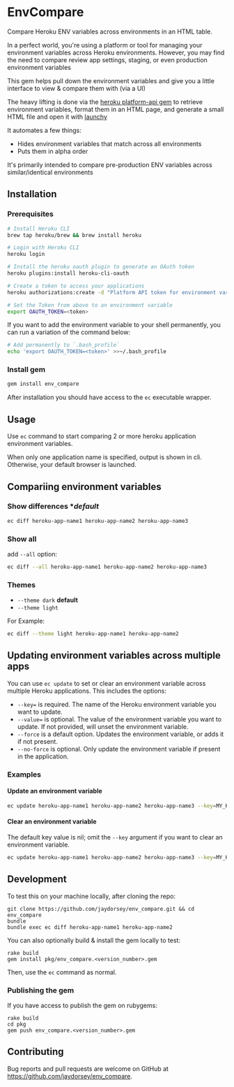 # EnvCompare

Compare Heroku ENV variables across environments in an HTML
table.

In a perfect world, you're using a platform or tool for managing your
environment variables across Heroku environments. However, you may
find the need to compare review app settings, staging, or even
production environment variables

This gem helps pull down the environment variables and give you
a little interface to view & compare them with (via a UI)

The heavy lifting is done via the [heroku platform-api gem](https://github.com/heroku/platform-api)
to retrieve environment variables, format them in an HTML page, and
generate a small HTML file and open it with [launchy](https://github.com/copiousfreetime/launchy)

It automates a few things:
- Hides environment variables that match across all environments
- Puts them in alpha order

It's primarily intended to compare pre-production ENV variables
across similar/identical environments

## Installation

### Prerequisites

```bash
# Install Heroku CLI
brew tap heroku/brew && brew install heroku

# Login with Heroku CLI
heroku login

# Install the heroku oauth plugin to generate an OAuth token
heroku plugins:install heroku-cli-oauth

# Create a token to access your applications
heroku authorizations:create -d "Platform API token for environment variables"

# Set the Token from above to an environment variable
export OAUTH_TOKEN=<token>
```

If you want to add the environment variable to your shell permanently, you can
run a variation of the command below:

```bash
# Add permanently to `.bash_profile`
echo 'export OAUTH_TOKEN=<token>' >>~/.bash_profile
```

### Install gem
```bash
gem install env_compare
```

After installation you should have access to the `ec` executable wrapper.

## Usage
Use `ec` command to start comparing 2 or more heroku application environment variables.

When only one application name is specified, output is shown in cli. Otherwise, your default browser is launched.

## Compariing environment variables

### Show **differences** **default*
```bash
ec diff heroku-app-name1 heroku-app-name2 heroku-app-name3
```

### Show **all**
add `--all` option:
```bash
ec diff --all heroku-app-name1 heroku-app-name2 heroku-app-name3
```

### Themes
- `--theme dark` **default**
- `--theme light`

For Example:
```bash
ec diff --theme light heroku-app-name1 heroku-app-name2
```

## Updating environment variables across multiple apps

You can use `ec update` to set or clear an environment variable across multiple Heroku
applications. This includes the options:

- `--key=` is required. The name of the Heroku environment variable you want to update.
- `--value=` is optional. The value of the environment variable you want to update. If not provided, will unset the environment variable.
- `--force` is a default option. Updates the environment variable, or adds it if not present.
- `--no-force` is optional. Only update the environment variable if present in the application.

### Examples

#### Update an environment variable

```bash
ec update heroku-app-name1 heroku-app-name2 heroku-app-name3 --key=MY_KEY --value=asdf
```

#### Clear an environment variable

The default key value is nil; omit the `--key` argument if you want to clear an
environment variable.

```bash
ec update heroku-app-name1 heroku-app-name2 heroku-app-name3 --key=MY_KEY
```

## Development

To test this on your machine locally, after cloning the repo:

    git clone https://github.com/jaydorsey/env_compare.git && cd env_compare
    bundle
    bundle exec ec diff heroku-app-name1 heroku-app-name2

You can also optionally build & install the gem locally to test:

    rake build
    gem install pkg/env_compare.<version_number>.gem

Then, use the `ec` command as normal.
### Publishing the gem

If you have access to publish the gem on rubygems:

    rake build
    cd pkg
    gem push env_compare.<version_number>.gem

## Contributing

Bug reports and pull requests are welcome on GitHub at https://github.com/jaydorsey/env_compare.
